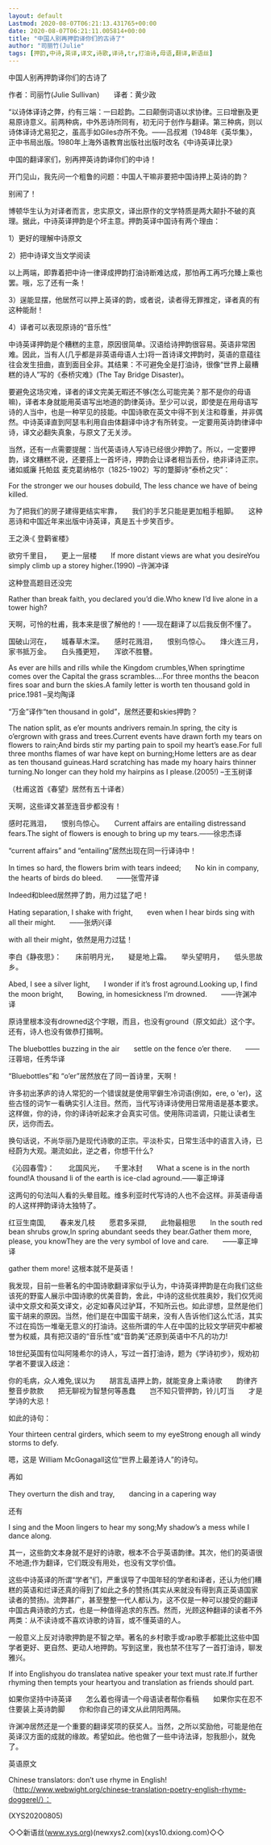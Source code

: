 ```yaml
---
layout: default
Lastmod: 2020-08-07T06:21:13.431765+00:00
date: 2020-08-07T06:21:11.005814+00:00
title: "中国人别再押韵译你们的古诗了"
author: "司丽竹(Julie"
tags: [押韵,中诗,英译,译文,诗歌,译诗,tr,打油诗,母语,翻译,新语丝]
---
```


中国人别再押韵译你们的古诗了

作者：司丽竹(Julie Sullivan)　　译者：黄少政

“以诗体译诗之弊，约有三端：一曰趁韵。二曰颠倒词语以求协律。三曰增删及更易原诗意义。前两种病，中外恶诗所同有，初无问于创作与翻译。第三种病，则以诗体译诗尤易犯之，虽高手如Giles亦所不免。——吕叔湘（1948年《英华集》，正中书局出版。1980年上海外语教育出版社出版时改名《中诗英译比录》

中国的翻译家们，别再押英诗韵译你们的中诗！

开门见山，我先问一个粗鲁的问题：中国人干嘛非要把中国诗押上英诗的韵？

别闹了！

博顿华生认为对译者而言，忠实原文，译出原作的文学特质是两大颠扑不破的真理。据此，中诗英译押韵是个坏主意。押韵英译中国诗有两个理由：

1）更好的理解中诗原文

2）把中诗译文当文学阅读

以上两端，即靠着把中诗一律译成押韵打油诗断难达成，那怕再工再巧允臻上乘也罢。哦，忘了还有一条！

3）逞能显摆，他居然可以押上英译的韵，或者说，读者得无罪推定，译者真的有这种能耐！

4）译者可以表现原诗的“音乐性”

中诗英译押韵是个糟糕的主意，原因很简单。汉语给诗押韵很容易。英语非常困难。因此，当有人(几乎都是非英语母语人士)将一首诗译文押韵时，英语的意蕴往往会发生扭曲，直到面目全非。其结果：不可避免全是打油诗，很像“世界上最糟糕的诗人”写的《泰桥灾难》(The Tay Bridge Disaster)。

要避免这场灾难，译者的译文完美无暇还不够(怎么可能完美？那不是你的母语嘛)，译者本身就能用英语写出地道的韵律英诗。至少可以说，即使是在用母语写诗的人当中，也是一种罕见的技能。中国诗歌在英文中得不到关注和尊重，并非偶然。中诗英译直到阿瑟韦利用自由体翻译中诗才有所转变。一定要用英诗韵律译中诗，译文必翻失真象，与原文了无关涉。

当然，还有一点需要提醒：当代英语诗人写诗已经很少押韵了。所以，一定要押韵，译文糟糕不说，还要搭上一首坏诗，押韵会让译者相当丢份，绝非译诗正宗。诸如威廉 托帕兹 麦克葛纳格尔（1825-1902）写的蹩脚诗“泰桥之灾”：

For the stronger we our houses dobuild, The less chance we have of being killed.

为了把我们的房子建得更结实牢靠，　　我们的手艺只能是更加粗手粗脚。　　这种恶诗和中国近年来出版中诗英译，真是五十步笑百步。

王之涣·《 登鹳雀楼》

欲穷千里目，　　更上一层楼　　If more distant views are what you desireYou simply climb up a storey higher.(1990) –许渊冲译

这种登高题目还没完

Rather than break faith, you declared you’d die.Who knew I’d live alone in a tower high?

天啊，可怜的杜甫，我本来是很了解他的！——现在翻译了以后我反倒不懂了。

国破山河在，　　城春草木深。　　感时花溅泪，　　恨别鸟惊心。　　烽火连三月，　　家书抵万金。　　白头搔更短，　　浑欲不胜簪。

As ever are hills and rills while the Kingdom crumbles,When springtime comes over the Capital the grass scrambles….For three months the beacon fires soar and burn the skies.A family letter is worth ten thousand gold in price.1981 –吴均陶译

“万金”译作“ten thousand in gold”，居然还要和skies押韵？

The nation split, as e’er mounts andrivers remain.In spring, the city is o’ergrown with grass and trees.Current events have drawn forth my tears on flowers to rain;And birds stir my parting pain to spoil my heart’s ease.For full three months flames of war have kept on burning;Home letters are as dear as ten thousand guineas.Hard scratching has made my hoary hairs thinner turning.No longer can they hold my hairpins as I please.(2005!) –王玉树译

（杜甫这首《春望》居然有五十译者）

天啊，这些译文甚至连音步都没有！

感时花溅泪，　　恨别鸟惊心。　　Current affairs are entailing distressand fears.The sight of flowers is enough to bring up my tears.——徐忠杰译

“current affairs” and “entailing”居然出现在同一行译诗中！

In times so hard, the flowers brim with tears indeed;　　No kin in company, the hearts of birds do bleed.　　——张雪芹译

Indeed和bleed居然押了韵，用力过猛了吧！

Hating separation, I shake with fright,　　even when I hear birds sing with all their might.　　——张炳兴译

with all their might，依然是用力过猛！

李白《静夜思》：　　床前明月光，　　疑是地上霜。　　举头望明月，　　低头思故乡。

Abed, I see a silver light,　　I wonder if it’s frost aground.Looking up, I find the moon bright,　　Bowing, in homesickness I’m drowned.　　——许渊冲译

原诗里根本没有drowned这个字眼，而且，也没有ground（原文如此）这个字。还有，诗人也没有做恭打揖啊。

The bluebottles buzzing in the air　　settle on the fence o’er there.　　——汪蓉培，任秀华译

“Bluebottles”和 “o’er”居然放在了同一首诗里，天啊！

许多初出茅庐的诗人常犯的一个错误就是使用罕僻生冷词语(例如，ere, o 'er)，这些古怪的词乍一看确实引人注目。然而，当代写诗译诗使用日常用语是基本要求。这样做，你的诗，你的译诗听起来才会真实可信。使用陈词滥调，只能让读者生厌，远你而去。

换句话说，不尚华丽乃是现代诗歌的正宗。平淡朴实，日常生活中的语言入诗，已经蔚为大观。潮流如此，逆之者，你想干什么?

《沁园春雪》：　　北国风光，　　千里冰封　　What a scene is in the north found!A thousand li of the earth is ice-clad aground.——辜正坤译

这两句的句法叫人看的头晕目眩。维多利亚时代写诗的人也不会这样。非英语母语的人这样押韵译诗太独特了。

红豆生南国,　　春来发几枝　　愿君多采撷,　　此物最相思　　In the south red bean shrubs grow,In spring abundant seeds they bear.Gather them more, please, you knowThey are the very symbol of love and care.　　——辜正坤译

gather them more! 这根本就不是英语！

我发现，目前一些著名的中国诗歌翻译家似乎认为，中诗英译押韵是在向我们这些该死的野蛮人展示中国诗歌的优美音韵，舍此，中诗的这些优胜奥妙，我们仅凭阅读中文原文和英文译文，必定如春风过驴耳，不知所云也。如此谬想，显然是他们蛮干胡来的原因。当然，他们是在中国蛮干胡来，没有人告诉他们这么忙活，其实不过在捣饬一堆毫无意义的打油诗。这些所谓的牛人在中国的比较文学研究中都被誉为权威，具有把汉语的“音乐性”或“音韵美”还原到英语中不凡的功力!

18世纪英国有位叫阿隆希尔的诗人，写过一首打油诗，题为《学诗初步》，规劝初学者不要误入歧途：

你的毛病，众人难免,误以为　　胡言乱语押上韵，就能变身上乘诗歌　　韵律齐整音步款款　　把无聊视为智慧何等愚蠢　　岂不知只管押韵，铃儿叮当　　才是学诗的大忌！

如此的诗句：

Your thirteen central girders, which seem to my eyeStrong enough all windy storms to defy.

嗯，这是 William McGonagall这位“世界上最差诗人”的诗句。

再如

They overturn the dish and tray,　　dancing in a capering way

还有

I sing and the Moon lingers to hear my song;My shadow’s a mess while I dance along.

其一，这些韵文本身就不是好的诗歌，根本不合乎英语韵律。其次，他们的英语很不地道;作为翻译，它们既没有用处，也没有文学价值。

这些中诗英译的所谓“学者”们，严重误导了中国年轻的学者和译者，还认为他们糟糕的英语和烂译还真的得到了如此之多的赞扬(其实从来就没有得到真正英语国家读者的赞扬)。流弊甚广，甚至整整一代人都认为，这不仅是一种可以接受的翻译中国古典诗歌的方式，也是一种值得追求的东西。然而，光顾这种翻译的读者不外两类：从不读诗或不喜欢诗歌的诗盲，或不懂英语的人。

一般意义上反对诗歌押韵是不智之举。著名的乡村歌手或rap歌手都能比这些中国学者更好、更自然、更动人地押韵。写到这里，我也禁不住写了一首打油诗，聊发雅兴。

If into Englishyou do translatea native speaker your text must rate.If further rhyming then tempts your heartyou and translation as friends should part.

如果你坚持中诗英译　　怎么着也得请一个母语读者帮你看稿　　如果你实在忍不住要装上英诗韵脚　　你和你自己的译文从此阴阳两隔。

许渊冲居然还是一个重要的翻译奖项的获奖人。当然，之所以奖励他，可能是他在英译汉方面的成就的缘故。希望如此。他也做了一些中诗法译，恕我胆小，就免了。

英语原文

Chinese translators: don’t use rhyme in English!（http://www.webwight.org/chinese-translation-poetry-english-rhyme-doggerel/）：

(XYS20200805)

◇◇新语丝(www.xys.org)(newxys2.com)(xys10.dxiong.com)◇◇

